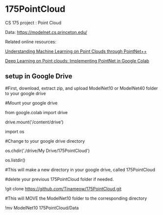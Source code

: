 # 175PointCloud
CS 175 project : Point Cloud

Data: https://modelnet.cs.princeton.edu/ 

Related online resources:

[Understanding Machine Learning on Point Clouds through PointNet++](https://towardsdatascience.com/understanding-machine-learning-on-point-clouds-through-pointnet-f8f3f2d53cc3)

[Deep Learning on Point clouds: Implementing PointNet in Google Colab](https://towardsdatascience.com/deep-learning-on-point-clouds-implementing-pointnet-in-google-colab-1fd65cd3a263)

## setup in Google Drive
#First, download, extract zip, and upload ModelNet10 or ModelNet40 folder to your google drive

#Mount your google drive

from google.colab import drive

drive.mount('/content/drive')

import os

#Change to your google drive directory

os.chdir('./drive/My Drive/175PointCloud')

os.listdir()


#This will make a new directory in your google drive, called 175PointCloud

#delete your previous 175PointCloud folder if needed.

!git clone https://github.com/Tinameow/175PointCloud.git



#This will MOVE the ModelNet10 folder to the corresponding directory

!mv ModelNet10 175PointCloud/Data
